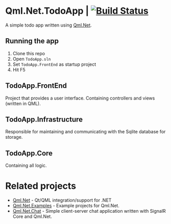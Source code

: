 # Qml.Net.TodoApp | [![Build Status](https://travis-ci.com/MaxMommersteeg/Qml.Net.TodoApp.svg?branch=master)](https://travis-ci.com/MaxMommersteeg/Qml.Net.TodoApp)
A simple todo app written using [Qml.Net](https://github.com/qmlnet/qmlnet).

## Running the app
1. Clone this repo
2. Open `TodoApp.sln`
3. Set `TodoApp.FrontEnd` as startup project
4. Hit F5

## TodoApp.FrontEnd
Project that provides a user interface. Containing controllers and views (written in QML).

## TodoApp.Infrastructure
Responsible for maintaining and communicating with the Sqlite database for storage.

## TodoApp.Core
Containing all logic.

# Related projects

- [Qml.Net](https://github.com/qmlnet/qmlnet) - Qt/QML integration/support for .NET
- [Qml.Net.Examples](https://github.com/qmlnet/qmlnet-examples) - Example projects for Qml.Net.
- [Qml.Net.Chat](https://github.com/MaxMommersteeg/Qml.Net.Chat) - Simple client-server chat application written with SignalR Core and Qml.Net.
